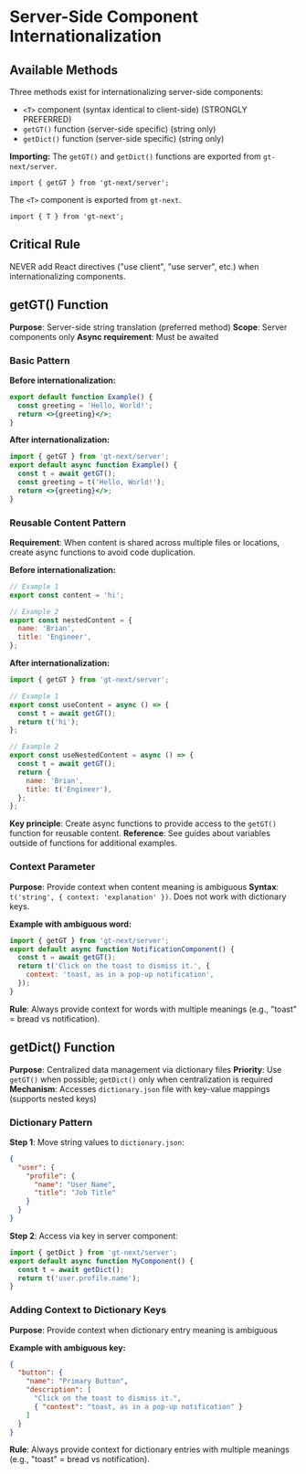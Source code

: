 # Server-Side Component Internationalization

## Available Methods

Three methods exist for internationalizing server-side components:

- `<T>` component (syntax identical to client-side) (STRONGLY PREFERRED)
- `getGT()` function (server-side specific) (string only)
- `getDict()` function (server-side specific) (string only)

**Importing:** The `getGT()` and `getDict()` functions are exported from `gt-next/server`.

```tsx
import { getGT } from 'gt-next/server';
```

The `<T>` component is exported from `gt-next`.

```tsx
import { T } from 'gt-next';
```

## Critical Rule

NEVER add React directives ("use client", "use server", etc.) when internationalizing components.

## getGT() Function

**Purpose**: Server-side string translation (preferred method)
**Scope**: Server components only
**Async requirement**: Must be awaited

### Basic Pattern

**Before internationalization:**

```jsx
export default function Example() {
  const greeting = 'Hello, World!';
  return <>{greeting}</>;
}
```

**After internationalization:**

```jsx
import { getGT } from 'gt-next/server';
export default async function Example() {
  const t = await getGT();
  const greeting = t('Hello, World!');
  return <>{greeting}</>;
}
```

### Reusable Content Pattern

**Requirement**: When content is shared across multiple files or locations, create async functions to avoid code duplication.

**Before internationalization:**

```jsx
// Example 1
export const content = 'hi';

// Example 2
export const nestedContent = {
  name: 'Brian',
  title: 'Engineer',
};
```

**After internationalization:**

```jsx
import { getGT } from 'gt-next/server';

// Example 1
export const useContent = async () => {
  const t = await getGT();
  return t('hi');
};

// Example 2
export const useNestedContent = async () => {
  const t = await getGT();
  return {
    name: 'Brian',
    title: t('Engineer'),
  };
};
```

**Key principle**: Create async functions to provide access to the `getGT()` function for reusable content.
**Reference**: See guides about variables outside of functions for additional examples.

### Context Parameter

**Purpose**: Provide context when content meaning is ambiguous
**Syntax**: `t('string', { context: 'explanation' })`. Does not work with dictionary keys.

**Example with ambiguous word:**

```jsx
import { getGT } from 'gt-next/server';
export default async function NotificationComponent() {
  const t = await getGT();
  return t('Click on the toast to dismiss it.', {
    context: 'toast, as in a pop-up notification',
  });
}
```

**Rule**: Always provide context for words with multiple meanings (e.g., "toast" = bread vs notification).

## getDict() Function

**Purpose**: Centralized data management via dictionary files
**Priority**: Use `getGT()` when possible; `getDict()` only when centralization is required
**Mechanism**: Accesses `dictionary.json` file with key-value mappings (supports nested keys)

### Dictionary Pattern

**Step 1**: Move string values to `dictionary.json`:

```json
{
  "user": {
    "profile": {
      "name": "User Name",
      "title": "Job Title"
    }
  }
}
```

**Step 2**: Access via key in server component:

```jsx
import { getDict } from 'gt-next/server';
export default async function MyComponent() {
  const t = await getDict();
  return t('user.profile.name');
}
```

### Adding Context to Dictionary Keys

**Purpose**: Provide context when dictionary entry meaning is ambiguous

**Example with ambiguous key:**

```json
{
  "button": {
    "name": "Primary Button",
    "description": [
      "Click on the toast to dismiss it.",
      { "context": "toast, as in a pop-up notification" }
    ]
  }
}
```

**Rule**: Always provide context for dictionary entries with multiple meanings (e.g., "toast" = bread vs notification).
